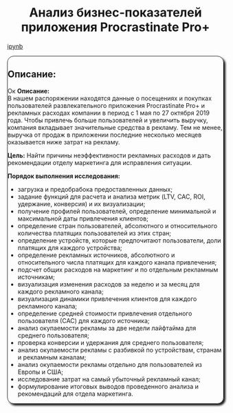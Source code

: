 <h1 align="center"> Анализ бизнес-показателей приложения Procrastinate Pro+ </h1>

[ipynb](https://github.com/aq2003/Portfolio/blob/main/Taxi%20Service/P12_Portfolio.ipynb)

<div class="alert alert-info"  style="border-radius: 15px; box-shadow: 4px 4px 4px; border: 1px solid ">
    
<h2>Описание: <a class="tocSkip"> </h2>

Ок
__Описание:__    
В нашем распоряжении находятся данные о посещениях и покупках пользователей развлекательного приложения Procrastinate Pro+ и рекламных расходах компании в период с 1 мая по 27 октября 2019 года. Чтобы привлечь больше пользователей и увеличить выручку, компания вкладывает значительные средства в рекламу. Тем не менее, выручка от продаж в приложении последние несколько месяцев оказывается ниже затрат на рекламу.

__Цель:__
Найти причины неэффективности рекламных расходов и дать рекомендации отделу маркетинга для исправления ситуации.
    
__Порядок выполнения исследования:__
* загрузка и предобрабока предоставленных данных;
* задание функций для расчета и анализа метрик (LTV, CAC, ROI, удержание, конверсия) и их визуализации;
* получение профилей пользователей, определение минимальной и максимальной даты привлечения клиентов;
* определение стран пользователей, абсолютного и относительного количества платящих пользователей из этих стран;
* определение устройств, которые предпочитают пользователи, доли платящих для каждого устройства;
* определение рекламных источников, абсолютного и относительного числа платящих для каждого канала привлечения;
* подсчет общих расходов на маркетинг и по отдельным рекламным источникам;
* визуализация изменения расходов за неделю и за месяц для каждого рекламного канала;
* визуализация динамики привлечения клиентов для каждого рекламного канала;
* определение средней стоимости привлечения отдельного пользователя (САС) для каждого источника;
* анализ окупаемости рекламы за две недели лайфтайма для среднего пользователя;
* проверка конверсии и удержания для среднего пользователя;
* анализ окупаемости рекламы с разбивкой по устройствам, странам и рекламным каналам;
* анализ окупаемости рекламы отдельно для пользователей из Европы и США;
* исследование затрат на самый убыточный рекламный канал;
* формулирование итоговых выводов проведенного анализа и рекомендаций для отдела маркетинга.
